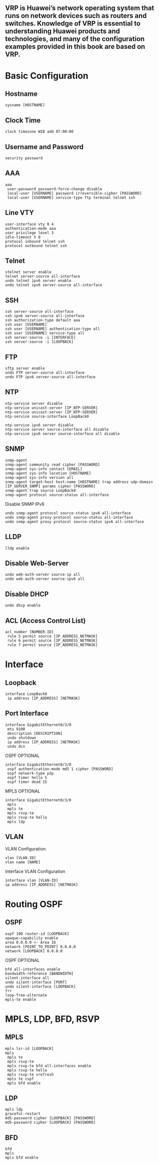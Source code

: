 ## VRP is Huawei’s network operating system that runs on network devices such as routers and switches. Knowledge of VRP is essential to understanding Huawei products and technologies, and many of the configuration examples provided in this book are based on VRP.


# Basic Configuration
## Hostname
```
sysname [HOSTNAME]
```

## Clock Time
```
clock timezone WIB add 07:00:00
```

## Username and Password
```
security password
```

## AAA
```
aaa
 user-password password-force-change disable
 local-user [USERNAME] password irreversible-cipher [PASSWORD]
 local-user [USERNAME] service-type ftp terminal telnet ssh
```

## Line VTY
```
user-interface vty 0 4
authentication-mode aaa
user privilege level 3
idle-timeout 5 0
protocol inbound telnet ssh
protocol outbound telnet ssh
```

## Telnet
```
stelnet server enable
telnet server-source all-interface
undo telnet ipv6 server enable
undo telnet ipv6 server-source all-interface
```

## SSH
```
ssh server-source all-interface
ssh ipv6 server-source all-interface
ssh authorization-type default aaa
ssh user [USERNAME]
ssh user [USERNAME] authentication-type all
ssh user [USERNAME] service-type all
ssh server-source -i [INTERFACE]
ssh server-source -i [LOOPBACK]
```

## FTP
```
sftp server enable
undo FTP server-source all-interface
undo FTP ipv6 server-source all-interface
```

## NTP
```
ntp-service server disable
ntp-service unicast-server [IP_NTP-SERVER]
ntp-service unicast-server [IP_NTP-SERVER]
ntp-service source-interface LoopBack0

ntp-service ipv6 server disable
ntp-service server source-interface all disable
ntp-service ipv6 server source-interface all disable
```

## SNMP
```
snmp-agent
snmp-agent community read cipher [PASSWORD]
snmp-agent sys-info contact [EMAIL]
snmp-agent sys-info location [HOSTNAME]
snmp-agent sys-info version all
snmp-agent target-host host-name [HOSTNAME] trap address udp-domain [IP_SERVER_SNMP] params cipher [PASSWORD]
snmp-agent trap source LoopBack0
snmp-agent protocol source-status all-interface
```
Disable SNMP IPv6
```
undo snmp-agent protocol source-status ipv6 all-interface
undo snmp-agent proxy protocol source-status all-interface
undo snmp-agent proxy protocol source-status ipv6 all-interface
```

## LLDP
```
lldp enable
```

## Disable Web-Server
```
undo web-auth-server source-ip all
undo web-auth-server source-ipv6 all
```

## Disable DHCP
```
undo dhcp enable
```

## ACL (Access Control List)
```
acl number [NUMBER-ID]
 rule 5 permit source [IP_ADDRESS_NETMASK]
 rule 6 permit source [IP_ADDRESS_NETMASK]
 rule 7 permit source [IP_ADDRESS_NETMASK]
```

# Interface
## Loopback
```
interface LoopBack0
 ip address [IP_ADDRESS] [NETMASK]
```

## Port Interface
```
interface GigabitEthernet0/3/0
 mtu 9100
 description [DESCRIPTION]
 undo shutdown
 ip address [IP_ADDRESS] [NETMASK]
 undo dcn
```
OSPF OPTIONAL
```
interface GigabitEthernet0/3/0
 ospf authentication-mode md5 1 cipher [PASSWORD]
 ospf network-type p2p
 ospf timer hello 5
 ospf timer dead 15
```
MPLS OPTIONAL
```
interface GigabitEthernet0/3/0
 mpls
 mpls te
 mpls rsvp-te
 mpls rsvp-te hello
 mpls ldp
```

## VLAN
VLAN Configuration
```
vlan [VLAN-ID]
vlan name [NAME]
```
Interface VLAN Configuration
```
interface vlan [VLAN-ID]
ip address [IP_ADDRESS] [NETMASK]
```

# Routing OSPF
## OSPF
```
ospf 100 router-id [LOOPBACK]
opaque-capability enable
area 0.0.0.0 <- Area ID
network [POINT_TO_POINT] 0.0.0.0
network [LOOPBACK] 0.0.0.0
```
OSPF OPTIONAL
```
bfd all-interfaces enable
bandwidth-reference [BANDWIDTH]
silent-interface all
undo silent-interface [PORT]
undo silent-interface [LOOPBACK]
frr
loop-free-alternate
mpls-te enable
```

# MPLS, LDP, BFD, RSVP
## MPLS
```
mpls lsr-id [LOOPBACK]
mpls
 mpls te
 mpls rsvp-te
 mpls rsvp-te bfd all-interfaces enable
 mpls rsvp-te hello
 mpls rsvp-te srefresh
 mpls te cspf
 mpls bfd enable
```

## LDP
```
mpls ldp
graceful-restart
md5-password cipher [LOOPBACK] [PASSWORD]
md5-password cipher [LOOPBACK] [PASSWORD]
```
## BFD
```
bfd
mpls
mpls bfd enable
```



